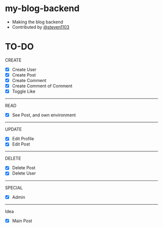 # my-blog-backend
* Making the blog backend
* Contributed by [@steven1103](https://github.com/steven1103)

# TO-DO
CREATE
- [x] Create User
- [x] Create Post
- [x] Create Comment
- [x] Create Comment of Comment
- [x] Toggle Like
----------
READ
- [x] See Post, and own environment
--------
UPDATE
- [x] Edit Profile
- [x] Edit Post
----------
DELETE
- [x] Delete Post 
- [x] Delete User
----------
SPECIAL
- [x] Admin
-----------
Idea
- [x] Main Post